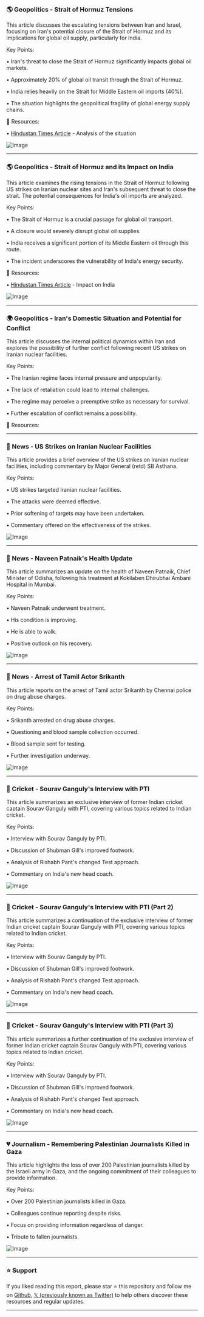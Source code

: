 ### 🌎 Geopolitics - Strait of Hormuz Tensions

This article discusses the escalating tensions between Iran and Israel, focusing on Iran's potential closure of the Strait of Hormuz and its implications for global oil supply, particularly for India.

Key Points:

•  Iran's threat to close the Strait of Hormuz significantly impacts global oil markets.


•  Approximately 20% of global oil transit through the Strait of Hormuz.


•  India relies heavily on the Strait for Middle Eastern oil imports (40%).


• The situation highlights the geopolitical fragility of global energy supply chains.


🔗 Resources:

• [Hindustan Times Article](https://hindustantimes.com/business/what-is-strait-of-hormuz-that-iran-may-shut-and-how-will-it-affect-india-101750662562561.html) - Analysis of the situation


![Image](https://pbs.twimg.com/media/GuINf8oXQAA5Hdz?format=jpg&name=small)



---

### 🌎 Geopolitics - Strait of Hormuz and its Impact on India

This article examines the rising tensions in the Strait of Hormuz following US strikes on Iranian nuclear sites and Iran's subsequent threat to close the strait. The potential consequences for India's oil imports are analyzed.

Key Points:

•  The Strait of Hormuz is a crucial passage for global oil transport.


•  A closure would severely disrupt global oil supplies.


•  India receives a significant portion of its Middle Eastern oil through this route.


•  The incident underscores the vulnerability of India's energy security.


🔗 Resources:

• [Hindustan Times Article](https://hindustantimes.com/business/what-is-strait-of-hormuz-that-iran-may-shut-and-how-will-it-affect-india-101750662562561.html) - Impact on India


![Image](https://pbs.twimg.com/media/GuIOmlbW0AAohST?format=jpg&name=small)



---

### 🌍 Geopolitics - Iran's Domestic Situation and Potential for Conflict

This article discusses the internal political dynamics within Iran and explores the possibility of further conflict following recent US strikes on Iranian nuclear facilities.

Key Points:

•  The Iranian regime faces internal pressure and unpopularity.


•  The lack of retaliation could lead to internal challenges.


•  The regime may perceive a preemptive strike as necessary for survival.


•  Further escalation of conflict remains a possibility.


🔗 Resources:



---

### 📰 News - US Strikes on Iranian Nuclear Facilities

This article provides a brief overview of the US strikes on Iranian nuclear facilities, including commentary by Major General (retd) SB Asthana.

Key Points:

•  US strikes targeted Iranian nuclear facilities.


•  The attacks were deemed effective.


•  Prior softening of targets may have been undertaken.


•  Commentary offered on the effectiveness of the strikes.


![Image](https://pbs.twimg.com/amplify_video_thumb/1937116906378403840/img/JJCj_DePKGAEuPfi.jpg)



---

### 📰 News - Naveen Patnaik's Health Update

This article summarizes an update on the health of Naveen Patnaik, Chief Minister of Odisha, following his treatment at Kokilaben Dhirubhai Ambani Hospital in Mumbai.

Key Points:

•  Naveen Patnaik underwent treatment.


•  His condition is improving.


•  He is able to walk.


•  Positive outlook on his recovery.


![Image](https://pbs.twimg.com/amplify_video_thumb/1937112901875093504/img/f_VvXmpp13_ZG-q6.jpg)



---

### 📰 News - Arrest of Tamil Actor Srikanth

This article reports on the arrest of Tamil actor Srikanth by Chennai police on drug abuse charges.

Key Points:

•  Srikanth arrested on drug abuse charges.


•  Questioning and blood sample collection occurred.


•  Blood sample sent for testing.


•  Further investigation underway.


![Image](https://pbs.twimg.com/media/GuH_TlyWgAA96FX?format=png&name=small)



---

### 🏏 Cricket - Sourav Ganguly's Interview with PTI

This article summarizes an exclusive interview of former Indian cricket captain Sourav Ganguly with PTI, covering various topics related to Indian cricket.

Key Points:

•  Interview with Sourav Ganguly by PTI.


•  Discussion of Shubman Gill's improved footwork.


•  Analysis of Rishabh Pant's changed Test approach.


•  Commentary on India's new head coach.


![Image](https://pbs.twimg.com/media/GuHuQfAW8AA3iUf?format=jpg&name=small)



---

### 🏏 Cricket - Sourav Ganguly's Interview with PTI (Part 2)

This article summarizes a continuation of the exclusive interview of former Indian cricket captain Sourav Ganguly with PTI, covering various topics related to Indian cricket.

Key Points:

•  Interview with Sourav Ganguly by PTI.


•  Discussion of Shubman Gill's improved footwork.


•  Analysis of Rishabh Pant's changed Test approach.


•  Commentary on India's new head coach.


![Image](https://pbs.twimg.com/media/GuHuUgsWAAAKhod?format=jpg&name=small)



---

### 🏏 Cricket - Sourav Ganguly's Interview with PTI (Part 3)

This article summarizes a further continuation of the exclusive interview of former Indian cricket captain Sourav Ganguly with PTI, covering various topics related to Indian cricket.

Key Points:

•  Interview with Sourav Ganguly by PTI.


•  Discussion of Shubman Gill's improved footwork.


•  Analysis of Rishabh Pant's changed Test approach.


•  Commentary on India's new head coach.


![Image](https://pbs.twimg.com/media/GuHuYumX0AAr6yr?format=jpg&name=small)



---

### 💔 Journalism - Remembering Palestinian Journalists Killed in Gaza

This article highlights the loss of over 200 Palestinian journalists killed by the Israeli army in Gaza, and the ongoing commitment of their colleagues to provide information.

Key Points:

• Over 200 Palestinian journalists killed in Gaza.


• Colleagues continue reporting despite risks.


•  Focus on providing information regardless of danger.


•  Tribute to fallen journalists.


![Image](https://pbs.twimg.com/amplify_video_thumb/1931056072787124224/img/oybCb3MESUI1Kqpm.jpg)


---

### ⭐️ Support

If you liked reading this report, please star ⭐️ this repository and follow me on [Github](https://github.com/Drix10), [𝕏 (previously known as Twitter)](https://x.com/DRIX_10_) to help others discover these resources and regular updates.

---